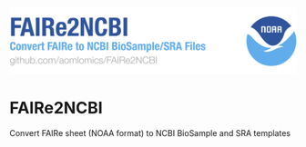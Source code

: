 <div align="center">
  <img src="banner_faire2ncbi.png" alt="FAIRe2NCBI Banner" width="800">
</div>

# FAIRe2NCBI
Convert FAIRe sheet (NOAA format) to NCBI BioSample and SRA templates
